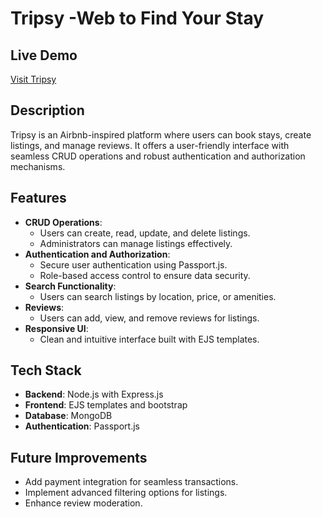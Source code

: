 # Tripsy -Web to Find Your Stay
 
## Live Demo
[Visit Tripsy](https://tripsy-rbto7nim7-jagdish2004s-projects.vercel.app/)  

## Description
Tripsy is an Airbnb-inspired platform where users can book stays, create listings, and manage reviews. It offers a user-friendly interface with seamless CRUD operations and robust authentication and authorization mechanisms.

## Features
- **CRUD Operations**: 
  - Users can create, read, update, and delete listings.
  - Administrators can manage listings effectively.
- **Authentication and Authorization**:
  - Secure user authentication using Passport.js.
  - Role-based access control to ensure data security.
- **Search Functionality**: 
  - Users can search listings by location, price, or amenities.
- **Reviews**: 
  - Users can add, view, and remove reviews for listings.
- **Responsive UI**: 
  - Clean and intuitive interface built with EJS templates.

## Tech Stack
- **Backend**: Node.js with Express.js
- **Frontend**: EJS templates and bootstrap
- **Database**: MongoDB
- **Authentication**: Passport.js


## Future Improvements
- Add payment integration for seamless transactions.
- Implement advanced filtering options for listings.
- Enhance review moderation.

